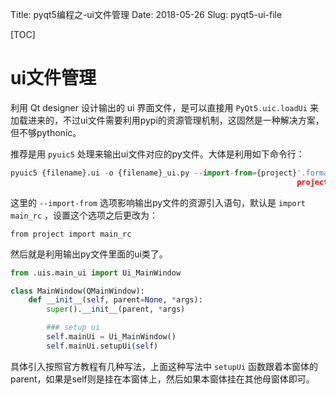 Title: pyqt5编程之-ui文件管理
Date: 2018-05-26
Slug: pyqt5-ui-file


[TOC]

# ui文件管理

利用 Qt designer 设计输出的 ui 界面文件，是可以直接用 `PyQt5.uic.loadUi` 来加载进来的，不过ui文件需要利用pypi的资源管理机制，这固然是一种解决方案，但不够pythonic。

推荐是用 `pyuic5` 处理来输出ui文件对应的py文件。大体是利用如下命令行： 

```python
pyuic5 {filename}.ui -o {filename}_ui.py --import-from={project}'.format(filename=filename,
																project=PROJECT)
```

这里的 `--import-from` 选项影响输出py文件的资源引入语句，默认是 `import main_rc` ，设置这个选项之后更改为：

`from project import main_rc`

然后就是利用输出py文件里面的ui类了。



```python
from .uis.main_ui import Ui_MainWindow

class MainWindow(QMainWindow):
    def __init__(self, parent=None, *args):
        super().__init__(parent, *args)

		### setup ui
        self.mainUi = Ui_MainWindow()
        self.mainUi.setupUi(self)
```

具体引入按照官方教程有几种写法，上面这种写法中 `setupUi` 函数跟着本窗体的parent，如果是self则是挂在本窗体上，然后如果本窗体挂在其他母窗体即可。

